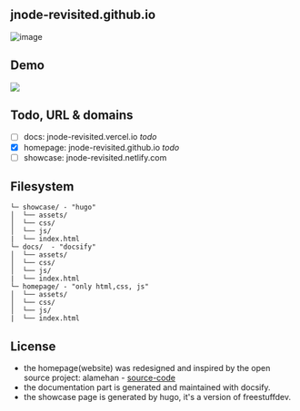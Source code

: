 ## jnode-revisited.github.io
![image](https://user-images.githubusercontent.com/111701513/208294960-a8d882bb-c28c-4616-93f7-3e64b188330b.png)

## Demo
![](https://im5.ezgif.com/tmp/ezgif-5-88856fb18d.gif)

## Todo, URL & domains
- [ ] docs: jnode-revisited.vercel.io *todo*
- [x] homepage: jnode-revisited.github.io *todo*
- [ ] showcase: jnode-revisited.netlify.com

## Filesystem
```
└─ showcase/ - "hugo"
│  └── assets/
│  └── css/
│  └── js/
|  └── index.html
└─ docs/  - "docsify"
│  └── assets/
│  └── css/
│  └── js/
|  └── index.html
└─ homepage/ - "only html,css, js"
│  └── assets/
│  └── css/
│  └── js/
|  └── index.html
```

## License
- the homepage(website) was redesigned and inspired by the open source project: alamehan - [source-code](github/alamehan/alamehan.github.io)
- the documentation part is generated and maintained with docsify.
- the showcase page is generated by hugo, it's a version of freestuffdev.

